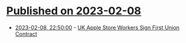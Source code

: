 # [Published on 2023-02-08](index.md)

* [2023-02-08, 22:50:00](https://apple.slashdot.org/story/23/02/08/2212211/uk-apple-store-workers-sign-first-union-contract?utm_source=rss1.0mainlinkanon&utm_medium=feed) - [UK Apple Store Workers Sign First Union Contract](https://apple.slashdot.org/story/23/02/08/2212211/uk-apple-store-workers-sign-first-union-contract?utm_source=rss1.0mainlinkanon&utm_medium=feed)
